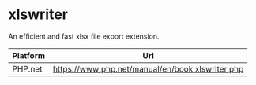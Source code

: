 # xlswriter

An efficient and fast xlsx file export extension.

| Platform | Url                                                              |
|----------|------------------------------------------------------------------|
| PHP.net  | https://www.php.net/manual/en/book.xlswriter.php                 |
